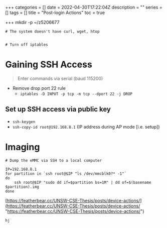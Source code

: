 +++
categories = []
date = 2022-04-30T17:22:04Z
description = ""
series = []
tags = []
title = "Post-login Actions"
toc = true

+++
    mkdir -p ~/z5206677
    
    # The system doesn't have curl, wget, htop
    
    
    # Turn off iptables
    

# Gaining SSH Access

> Enter commands via serial (baud 115200)

* Remove drop port 22 rule
  * `iptables -D INPUT -p tcp -m tcp --dport 22 -j DROP`

## Set up SSH access via public key

* `ssh-keygen`
* `ssh-copy-id root@192.168.8.1` (IP address during AP mode \[i.e. setup\])

# Imaging

    # Dump the eMMC via SSH to a local computer
    
    IP=192.168.8.1
    for partition in `ssh root@$IP "ls /dev/mmcblk0?* -1"`
    do
        ssh root@$IP "sudo dd if=$partition bs=1M" | dd of=$(basename $partition).img
    done

[https://featherbear.cc/UNSW-CSE-Thesis/posts/device-actions/](https://featherbear.cc/UNSW-CSE-Thesis/posts/device-actions/ "https://featherbear.cc/UNSW-CSE-Thesis/posts/device-actions/")

    hj
